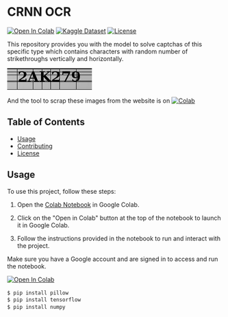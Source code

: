 # CRNN OCR 
[![Open In Colab](https://colab.research.google.com/assets/colab-badge.svg)](https://colab.research.google.com/drive/1Fa_WgMyz9ZrWhPtcJ1DGR5GiQuix_1wM?usp=sharing)
[![Kaggle Dataset](https://img.shields.io/badge/Kaggle-Dataset-blue.svg)](https://www.kaggle.com/datasets/sandeep1507/captchaimgdata)
[![License](https://img.shields.io/badge/license-MIT-blue.svg)](https://opensource.org/licenses/MIT)

This repository provides you with the model to solve captchas of this specific type which contains characters with random number of strikethroughs vertically and horizontally.

![Image Alt Text](Data/testset/2AK279.jpeg)

And the tool to scrap these images from the website is on [![Colab](https://colab.research.google.com/assets/colab-badge.svg)](https://colab.research.google.com/drive/1cjwTIkQuU0ZUtSY8QKtg69gHR5PLnKLm?usp=sharing)


## Table of Contents

- [Usage](#usage)
- [Contributing](#contributing)
- [License](#license)

## Usage
To use this project, follow these steps:

1. Open the [Colab Notebook](https://colab.research.google.com/drive/1Fa_WgMyz9ZrWhPtcJ1DGR5GiQuix_1wM?usp=sharing) in Google Colab.

2. Click on the "Open in Colab" button at the top of the notebook to launch it in Google Colab.

3. Follow the instructions provided in the notebook to run and interact with the project.

Make sure you have a Google account and are signed in to access and run the notebook.

[![Open In Colab](https://colab.research.google.com/assets/colab-badge.svg)](COLAB_NOTEBOOK_LINK)


```bash
$ pip install pillow
$ pip install tensorflow
$ pip install numpy


